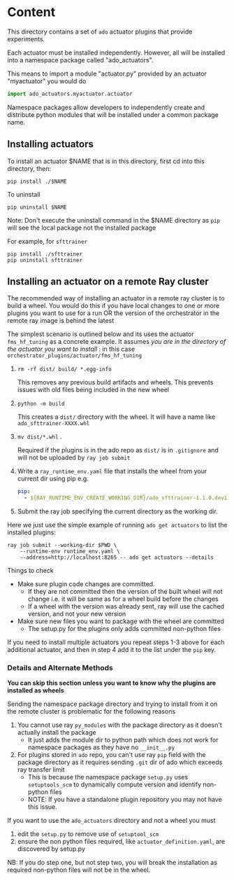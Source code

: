 # Content

This directory contains a set of `ado` actuator plugins that provide
experiments.

Each actuator must be installed independently. However, all will be installed
into a namespace package called "ado_actuators".

This means to import a module "actuator.py" provided by an actuator "myactuator"
you would do

```python
import ado_actuators.myactuator.actuator
```

Namespace packages allow developers to independently create and distribute
python modules that will be installed under a common package name.

## Installing actuators

To install an actuator $NAME that is in this directory, first cd into this
directory, then:

```commandline
pip install ./$NAME
```

To uninstall

```commandline
pip uninstall $NAME
```

Note: Don't execute the uninstall command in the $NAME directory as `pip` will
see the local package not the installed package

For example, for `sfttrainer`

```commandline
pip install ./sfttrainer
pip uninstall sfttrainer
```

## Installing an actuator on a remote Ray cluster

The recommended way of installing an actuator in a remote ray cluster is to
build a wheel. You would do this if you have local changes to one or more
plugins you want to use for a run OR the version of the orchestrator in the
remote ray image is behind the latest

The simplest scenario is outlined below and its uses the actuator
`fms_hf_tuning` as a concrete example. It assumes _you are in the directory of
the actuator you want to install_ : in this case
`orchestrator_plugins/actuator/fms_hf_tuning`

1. `rm -rf dist/ build/ *.egg-info`

   This removes any previous build artifacts and wheels. This prevents issues
   with old files being included in the new wheel

2. `python -m build`

   This creates a `dist/` directory with the wheel. It will have a name like
   `ado_sfttrainer-XXXX.whl`

3. `mv dist/*.whl` .

   Required if the plugins is in the ado repo as `dist/` is in `.gitignore` and
   will not be uploaded by `ray job submit`

4. Write a `ray_runtime_env.yaml` file that installs the wheel from your current
   dir using pip e.g.

   ```yaml
   pip:
     - ${RAY_RUNTIME_ENV_CREATE_WORKING_DIR}/ado_sfttrainer-1.1.0.dev10+ge8ad7b8e.d20250212-py3-none-any.whl
   ```

5. Submit the ray job specifying the current directory as the working dir.

Here we just use the simple example of running `ado get actuators` to list the
installed plugins:

```commandline
ray job submit --working-dir $PWD \
    --runtime-env runtime_env.yaml \
    --address=http://localhost:8265 -- ado get actuators --details
```

Things to check

- Make sure plugin code changes are committed.
  - If they are not committed then the version of the built wheel will not
    change i.e. it will be same as for a wheel build before the changes
  - If a wheel with the version was already sent, ray will use the cached
    version, and not your new version
- Make sure new files you want to package with the wheel are committed
  - The setup.py for the plugins only adds committed non-python files

If you need to install multiple actuators you repeat steps 1-3 above for each
additional actuator, and then in step 4 add it to the list under the `pip` key.

### Details and Alternate Methods

**You can skip this section unless you want to know why the plugins are
installed as wheels**

Sending the namespace package directory and trying to install from it on the
remote cluster is problematic for the following reasons

1. You cannot use ray `py_modules` with the package directory as it doesn't
   actually install the package
   - It just adds the module dir to python path which does not work for
     namespace packages as they have no `__init__.py`
2. For plugins stored in `ado` repo, you can't use ray `pip` field with the
   package directory as it requires sending `.git` dir of ado which exceeds ray
   transfer limit
   - This is because the namespace package `setup.py` uses `setuptools_scm` to
     dynamically compute version and identify non-python files
   - NOTE: If you have a standalone plugin repository you may not have this
     issue.

If you want to use the `ado_actuators` directory and not a wheel you must

1. edit the `setup.py` to remove use of `setuptool_scm`
2. ensure the non python files required, like `actuator_definition.yaml`, are
   discovered by setup.py

NB: If you do step one, but not step two, you will break the installation as
required non-python files will not be in the wheel.
